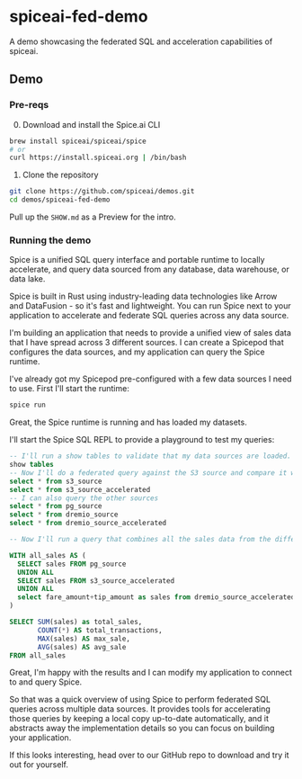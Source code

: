 # spiceai-fed-demo
A demo showcasing the federated SQL and acceleration capabilities of spiceai.

## Demo

### Pre-reqs

0. Download and install the Spice.ai CLI

```bash
brew install spiceai/spiceai/spice
# or
curl https://install.spiceai.org | /bin/bash
```

1. Clone the repository

```bash
git clone https://github.com/spiceai/demos.git
cd demos/spiceai-fed-demo
```

Pull up the `SHOW.md` as a Preview for the intro.

### Running the demo

Spice is a unified SQL query interface and portable runtime to locally accelerate, and query data sourced from any database, data warehouse, or data lake.

Spice is built in Rust using industry-leading data technologies like Arrow and DataFusion - so it's fast and lightweight. You can run Spice next to your application to accelerate and federate SQL queries across any data source.

I'm building an application that needs to provide a unified view of sales data that I have spread across 3 different sources. I can create a Spicepod that configures the data sources, and my application can query the Spice runtime.

I've already got my Spicepod pre-configured with a few data sources I need to use. First I'll start the runtime:

```bash
spice run
```

Great, the Spice runtime is running and has loaded my datasets.

I'll start the Spice SQL REPL to provide a playground to test my queries:

```sql
-- I'll run a show tables to validate that my data sources are loaded. There are 5 datasets from 3 sources, and 2 are accelerated - which means Spice will keep a local copy of the data up-to-date for faster queries.
show tables
-- Now I'll do a federated query against the S3 source and compare it with the accelerated version
select * from s3_source
select * from s3_source_accelerated
-- I can also query the other sources
select * from pg_source
select * from dremio_source
select * from dremio_source_accelerated
```

```sql
-- Now I'll run a query that combines all the sales data from the different sources and performs some aggregations

WITH all_sales AS (
  SELECT sales FROM pg_source 
  UNION ALL 
  SELECT sales FROM s3_source_accelerated
  UNION ALL
  select fare_amount+tip_amount as sales from dremio_source_accelerated
)

SELECT SUM(sales) as total_sales, 
       COUNT(*) AS total_transactions,
       MAX(sales) AS max_sale,
       AVG(sales) AS avg_sale
FROM all_sales
```

Great, I'm happy with the results and I can modify my application to connect to and query Spice.

So that was a quick overview of using Spice to perform federated SQL queries across multiple data sources. It provides tools for accelerating those queries by keeping a local copy up-to-date automatically, and it abstracts away the implementation details so you can focus on building your application.

If this looks interesting, head over to our GitHub repo to download and try it out for yourself.

